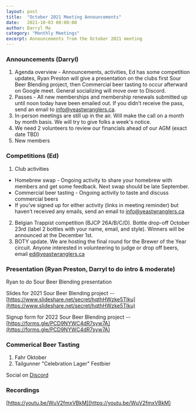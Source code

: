 ```yaml
---
layout: post
title:  "October 2021 Meeting Announcements"
date:   2021-10-03 00:00:00
author: Darryl Ma
category: "Monthly Meetings"
excerpt: Announcements from the October 2021 meeting
---
```


### Announcements (Darryl)
1. Agenda overview - Announcements, activities, Ed has some competition updates, Ryan Preston will give a presentation on the clubs first Sour Beer Blending project, then Commercial beer tasting to occur afterward on Google meet.  General socializing will move over to Discord.
2. Passes - All new memberships and membership renewals submitted up until noon today have been emailed out. If you didn’t receive the pass, send an email to info@yeastwranglers.ca.
3. In-person meetings are still up in the air.  Will make the call on a month by month basis.  We will try to give folks a week's notice.
4. We need 2 volunteers to review our financials ahead of our AGM (exact date TBD)
5. New members

### Competitions (Ed)
1. Club activities
  - Homebrew swap - Ongoing activity to share your homebrew with members and get some feedback.  Next swap should be late September.
  - Commercial beer tasting - Ongoing activity to taste and discuss commercial beers
  - If you’ve signed up for either activity (links in meeting reminder) but haven’t received any emails, send an email to info@yeastwranglers.ca
2. Belgian Trappist competition (BJCP 26A/B/C/D).  Bottle drop-off October 23rd (label 2 bottles with your name, email, and style).  Winners will be announced at the December 1st.
3. BOTY update.  We are hosting the final round for the Brewer of the Year circuit.  Anyone interested in volunteering to judge or drop off beers, email ed@yeastwranglers.ca

### Presentation (Ryan Preston, Darryl to do intro & moderate)

Ryan to do Sour Beer Blending presentation

Slides for 2021 Sour Beer Blending project -- [https://www.slideshare.net/secret/hqthHWzke5Tlku](https://www.slideshare.net/secret/hqthHWzke5Tlku)

Signup form for 2022 Sour Beer Blending project -- [https://forms.gle/PCD9NYWC4dR7syw7A](https://forms.gle/PCD9NYWC4dR7syw7A)

### Commerical Beer Tasting
1. Fahr Oktober
2. Tailgunner "Celebration Lager" Festbier

Social on [Discord](https://discord.gg/zK9svhq)

### Recordings
[https://youtu.be/WuV2fmxVBkM](https://youtu.be/WuV2fmxVBkM)
